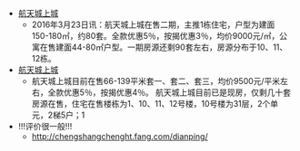  - [航天城上城](http://cd.fang.anjuke.com/loupan/249317.html?from=loupan_index_crumb)
    - 2016年3月23日讯：航天城上城在售二期，主推1栋住宅，户型为建面150-180㎡，约80套。全款优惠5％，按揭优惠3％，均价9000元/㎡，公寓在售建面44-80㎡户型。一期房源还剩90套左右，房源分布于10、11、12栋。
 - [航天城上城](http://cd.focus.cn/loupan/113269.html)
    - 航天城上城目前在售66-139平米套一、套二、套三，均价9500元/平米左右，全款优惠5％，按揭优惠4％。 航天城上城目前已是现房，仅剩几十套房源在售，住宅在售楼栋为1、10、11、12号楼，10号楼为31层，2个单元，2梯5户；1
 - !!!评价很一般!!!
    - http://chengshangchenght.fang.com/dianping/